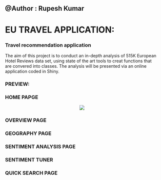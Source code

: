## @Author : Rupesh Kumar

# EU TRAVEL APPLICATION:
### **Travel recommendation application** 

The aim of this project is to conduct an in-depth analysis of 515K European Hotel Reviews data set, using state of the art tools to creat functions that are convered into classes. The analysis will be presented via an online application coded in Shiny. 

### PREVIEW:
### **HOME PAPGE**

<p align="center">
  <img src="assets/Home Page.jpeg">
</p>

### **OVERVIEW PAGE**

### **GEOGRAPHY PAGE**

### **SENTIMENT ANALYSIS PAGE**

### **SENTIMENT TUNER**

### **QUICK SEARCH PAGE**
